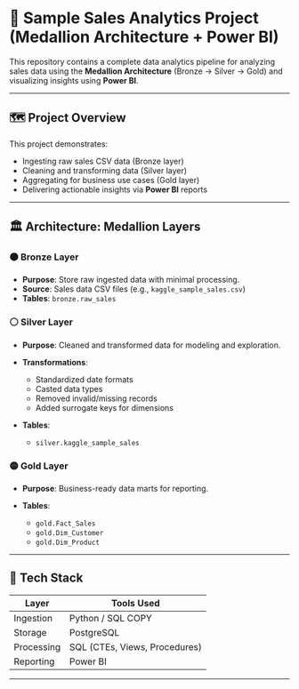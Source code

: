 # 🧊 Sample Sales Analytics Project (Medallion Architecture + Power BI)

This repository contains a complete data analytics pipeline for analyzing sales data using the **Medallion Architecture** (Bronze → Silver → Gold) and visualizing insights using **Power BI**.

---

## 🗺️ Project Overview

This project demonstrates:
- Ingesting raw sales CSV data (Bronze layer)
- Cleaning and transforming data (Silver layer)
- Aggregating for business use cases (Gold layer)
- Delivering actionable insights via **Power BI** reports

---

## 🏛️ Architecture: Medallion Layers

### 🟤 Bronze Layer
- **Purpose**: Store raw ingested data with minimal processing.
- **Source**: Sales data CSV files (e.g., `kaggle_sample_sales.csv`)
- **Tables**: `bronze.raw_sales`

### ⚪ Silver Layer
- **Purpose**: Cleaned and transformed data for modeling and exploration.
- **Transformations**:
  - Standardized date formats
  - Casted data types
  - Removed invalid/missing records
  - Added surrogate keys for dimensions

- **Tables**:
  - `silver.kaggle_sample_sales`

### 🟡 Gold Layer
- **Purpose**: Business-ready data marts for reporting.
  
- **Tables**:
  - `gold.Fact_Sales`
  - `gold.Dim_Customer`
  - `gold.Dim_Product`

---

## 🧱 Tech Stack

| Layer        | Tools Used                        |
|-------------|-----------------------------------|
| Ingestion    | Python / SQL COPY  |
| Storage      | PostgreSQL  |
| Processing   | SQL (CTEs, Views, Procedures)     |
| Reporting    | Power BI                          |

---
